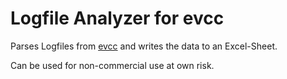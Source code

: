 # Logfile Analyzer for evcc
Parses Logfiles from [evcc](https://evcc.io) and writes the data to an Excel-Sheet. 

Can be used for non-commercial use at own risk.

